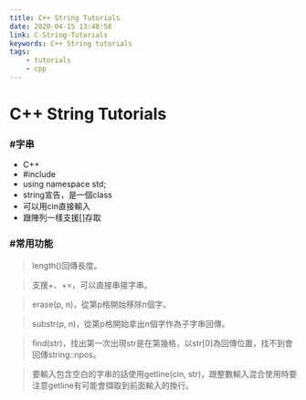 ```yaml
---
title: C++ String Tutorials
date: 2020-04-15 13:48:58
link: C-String-Tutorials
keywords: C++ String tutorials
tags:
    - tutorials
    - cpp
---
```

# C++ String Tutorials
### #字串
+ C++
+ #include <string>
+ using namespace std;
+ string宣告，是一個class
+ 可以用cin直接輸入
+ 跟陣列一樣支援[]存取
<!-- more -->
### #常用功能

> length()回傳長度。

> 支援+、+=，可以直接串接字串。

> erase(p, n)，從第p格開始移除n個字。

> substr(p, n)，從第p格開始拿出n個字作為子字串回傳。

> find(str)，找出第一次出現str是在第幾格，以str[0]為回傳位置，找不到會回傳string::npos。

> 要輸入包含空白的字串的話使用getline(cin, str)，跟整數輸入混合使用時要注意getline有可能會擷取到前面輸入的換行。

<script src="https://gist.github.com/Daviswww/75d830723ac386c2ab333899af69b9d2.js"></script>